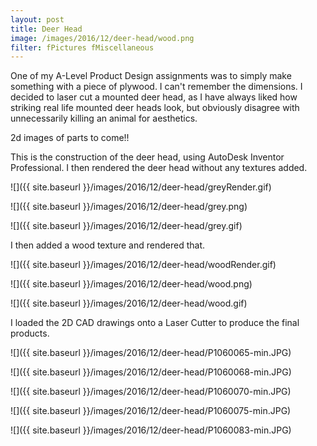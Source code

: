 ```yaml
---
layout: post
title: Deer Head
image: /images/2016/12/deer-head/wood.png
filter: fPictures fMiscellaneous
---
```



One of my A-Level Product Design assignments was to simply make something with a piece of plywood. I can't remember the dimensions. I decided to laser cut a mounted deer head, as I have always liked how striking real life mounted deer heads look, but obviously disagree with unnecessarily killing an animal for aesthetics. 


2d images of parts to come!!

This is the construction of the deer head, using AutoDesk Inventor Professional. I then rendered the deer head without any textures added.

![]({{ site.baseurl }}/images/2016/12/deer-head/greyRender.gif)

![]({{ site.baseurl }}/images/2016/12/deer-head/grey.png)

![]({{ site.baseurl }}/images/2016/12/deer-head/grey.gif)

I then added a wood texture and rendered that.

![]({{ site.baseurl }}/images/2016/12/deer-head/woodRender.gif)

![]({{ site.baseurl }}/images/2016/12/deer-head/wood.png)

![]({{ site.baseurl }}/images/2016/12/deer-head/wood.gif)

I loaded the 2D CAD drawings onto a Laser Cutter to produce the final products.

![]({{ site.baseurl }}/images/2016/12/deer-head/P1060065-min.JPG)

![]({{ site.baseurl }}/images/2016/12/deer-head/P1060068-min.JPG)

![]({{ site.baseurl }}/images/2016/12/deer-head/P1060070-min.JPG)

![]({{ site.baseurl }}/images/2016/12/deer-head/P1060075-min.JPG)

![]({{ site.baseurl }}/images/2016/12/deer-head/P1060083-min.JPG)
